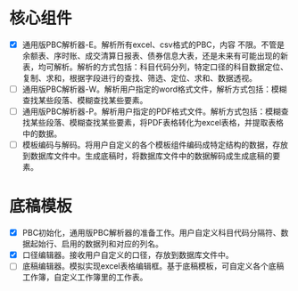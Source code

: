 # 核心组件
- [x] 通用版PBC解析器-E。解析所有excel、csv格式的PBC，内容 不限。不管是余额表、序时账、成交清算日报表、债券信息大表，还是未来有可能出现的新表，均可解析。解析的方式包括：科目代码分列，特定口径的科目数据定位、复制、求和，根据字段进行的查找、筛选、定位、求和、数据透视。
- [ ] 通用版PBC解析器-W。解析用户指定的word格式文件，解析方式包括：模糊查找某些段落、模糊查找某些要素。
- [ ] 通用版PBC解析器-P。解析用户指定的PDF格式文件。解析方式包括：模糊查找某些段落、模糊查找某些要素，将PDF表格转化为excel表格，并提取表格中的数据。
- [ ] 模板编码与解码。将用户自定义的各个模板组件编码成特定结构的数据，存放到数据库文件中。生成底稿时，将数据库文件中的数据解码成生成底稿的要素。

# 底稿模板
- [x] PBC初始化，通用版PBC解析器的准备工作。用户自定义科目代码分隔符、数据起始行、启用的数据列和对应的列名。
- [x] 口径编辑器。接收用户自定义的口径，存放到数据库文件中。
- [ ] 底稿编辑器。模拟实现excel表格编辑框。基于底稿模板，可自定义各个底稿工作簿，自定义工作簿里的工作表。
